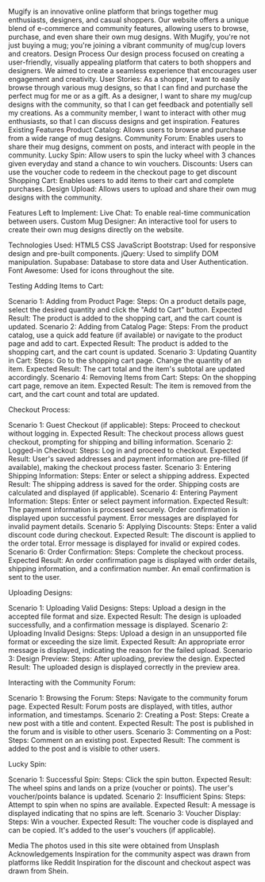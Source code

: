 Mugify is an innovative online platform that brings together mug enthusiasts, designers, and casual shoppers. Our website offers a unique blend of e-commerce and community features, allowing users to browse, purchase, and even share their own mug designs. With Mugify, you're not just buying a mug; you're joining a vibrant community of mug/cup lovers and creators.
Design Process
Our design process focused on creating a user-friendly, visually appealing platform that caters to both shoppers and designers. We aimed to create a seamless experience that encourages user engagement and creativity.
User Stories:
As a shopper, I want to easily browse through various mug designs, so that I can find and purchase the perfect mug for me or as a gift.
As a designer, I want to share my mug/cup designs with the community, so that I can get feedback and potentially sell my creations.
As a community member, I want to interact with other mug enthusiasts, so that I can discuss designs and get inspiration.
Features
Existing Features
Product Catalog: Allows users to browse and purchase from a wide range of mug designs.
Community Forum: Enables users to share their mug designs, comment on posts, and interact with people in the community.
Lucky Spin: Allow users to spin the lucky wheel with 3 chances given everyday and stand a chance to win vouchers.
Discounts: Users can use the voucher code to redeem in the checkout page to get discount
Shopping Cart: Enables users to add items to their cart and complete purchases.
Design Upload: Allows users to upload and share their own mug designs with the community.

Features Left to Implement:
Live Chat: To enable real-time communication between users.
Custom Mug Designer: An interactive tool for users to create their own mug designs directly on the website.

Technologies Used:
HTML5
CSS
JavaScript
Bootstrap: Used for responsive design and pre-built components.
jQuery: Used to simplify DOM manipulation.
Supabase: Database to store data and User Authentication.
Font Awesome: Used for icons throughout the site.

Testing
Adding Items to Cart:

Scenario 1: Adding from Product Page:
Steps: On a product details page, select the desired quantity and click the "Add to Cart" button.
Expected Result: The product is added to the shopping cart, and the cart count is updated.
Scenario 2: Adding from Catalog Page:
Steps: From the product catalog, use a quick add feature (if available) or navigate to the product page and add to cart.
Expected Result: The product is added to the shopping cart, and the cart count is updated.
Scenario 3: Updating Quantity in Cart:
Steps: Go to the shopping cart page. Change the quantity of an item.
Expected Result: The cart total and the item's subtotal are updated accordingly.
Scenario 4: Removing Items from Cart:
Steps: On the shopping cart page, remove an item.
Expected Result: The item is removed from the cart, and the cart count and total are updated.

Checkout Process:

Scenario 1: Guest Checkout (if applicable):
Steps: Proceed to checkout without logging in.
Expected Result: The checkout process allows guest checkout, prompting for shipping and billing information.
Scenario 2: Logged-in Checkout:
Steps: Log in and proceed to checkout.
Expected Result: User's saved addresses and payment information are pre-filled (if available), making the checkout process faster.
Scenario 3: Entering Shipping Information:
Steps: Enter or select a shipping address.
Expected Result: The shipping address is saved for the order. Shipping costs are calculated and displayed (if applicable).
Scenario 4: Entering Payment Information:
Steps: Enter or select payment information.
Expected Result: The payment information is processed securely. Order confirmation is displayed upon successful payment. Error messages are displayed for invalid payment details.
Scenario 5: Applying Discounts:
Steps: Enter a valid discount code during checkout.
Expected Result: The discount is applied to the order total. Error message is displayed for invalid or expired codes.
Scenario 6: Order Confirmation:
Steps: Complete the checkout process.
Expected Result: An order confirmation page is displayed with order details, shipping information, and a confirmation number. An email confirmation is sent to the user.

Uploading Designs:

Scenario 1: Uploading Valid Designs:
Steps: Upload a design in the accepted file format and size.
Expected Result: The design is uploaded successfully, and a confirmation message is displayed.
Scenario 2: Uploading Invalid Designs:
Steps: Upload a design in an unsupported file format or exceeding the size limit.
Expected Result: An appropriate error message is displayed, indicating the reason for the failed upload.
Scenario 3: Design Preview:
Steps: After uploading, preview the design.
Expected Result: The uploaded design is displayed correctly in the preview area.

Interacting with the Community Forum:

Scenario 1: Browsing the Forum:
Steps: Navigate to the community forum page.
Expected Result: Forum posts are displayed, with titles, author information, and timestamps.
Scenario 2: Creating a Post:
Steps: Create a new post with a title and content.
Expected Result: The post is published in the forum and is visible to other users.
Scenario 3: Commenting on a Post:
Steps: Comment on an existing post.
Expected Result: The comment is added to the post and is visible to other users.

Lucky Spin:

Scenario 1: Successful Spin:
Steps: Click the spin button.
Expected Result: The wheel spins and lands on a prize (voucher or points). The user's voucher/points balance is updated.
Scenario 2: Insufficient Spins:
Steps: Attempt to spin when no spins are available.
Expected Result: A message is displayed indicating that no spins are left.
Scenario 3: Voucher Display:
Steps: Win a voucher.
Expected Result: The voucher code is displayed and can be copied. It's added to the user's vouchers (if applicable).



Media
The photos used in this site were obtained from Unsplash
Acknowledgements
Inspiration for the community aspect was drawn from platforms like Reddit
Inspiration for the discount and checkout aspect was drawn from Shein.
